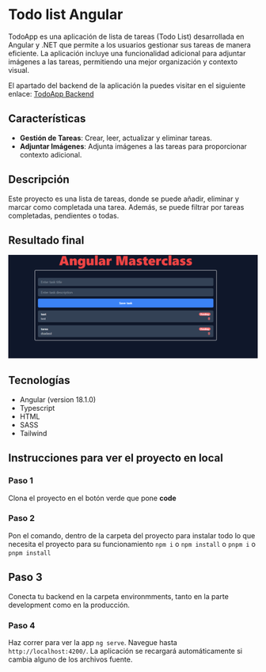 # Todo list Angular
TodoApp es una aplicación de lista de tareas (Todo List) desarrollada en Angular y .NET que permite a los usuarios gestionar sus tareas de manera eficiente. La aplicación incluye una funcionalidad adicional para adjuntar imágenes a las tareas, permitiendo una mejor organización y contexto visual.

El apartado del backend de la aplicación la puedes visitar en el siguiente enlace: [TodoApp Backend](https://github.com/rcellas/todo-test-solution)

## Características

- **Gestión de Tareas**: Crear, leer, actualizar y eliminar tareas.
- **Adjuntar Imágenes**: Adjunta imágenes a las tareas para proporcionar contexto adicional.

## Descripción
Este proyecto es una lista de tareas, donde se puede añadir, eliminar y marcar como completada una tarea. Además, se puede filtrar por tareas completadas, pendientes o todas.

## Resultado final
![Todo list](./src/assets/img/captura_projecto_final.png)

## Tecnologías
- Angular (version 18.1.0)
- Typescript
- HTML
- SASS
- Tailwind
  
## Instrucciones para ver el proyecto en local
### Paso 1
Clona el proyecto en el botón verde que pone **code**

### Paso 2
Pon el comando, dentro de la carpeta del proyecto para instalar todo lo que necesita el proyecto para su funcionamiento
`npm i` o `npm install` o `pnpm i` o `pnpm install`

## Paso 3 
Conecta tu backend en la carpeta environmments, tanto en la parte development como en la producción.

### Paso 4
Haz correr para ver la app `ng serve`. Navegue hasta `http://localhost:4200/`. La aplicación se recargará automáticamente si cambia alguno de los archivos fuente.

